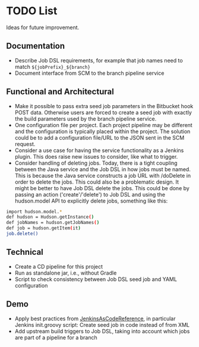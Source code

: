 # TODO List

Ideas for future improvement.

## Documentation
* Describe Job DSL requirements, for example that job names need to match
  `${jobPrefix}_${branch}`
* Document interface from SCM to the branch pipeline service

## Functional and Architectural
* Make it possible to pass extra seed job parameters in the Bitbucket hook POST data.
  Otherwise users are forced to create a seed job with exactly the build parameters
  used by the branch pipeline service.
* One configuration file per project. Each project pipeline may be different and the
  configuration is typically placed within the project. The solution could be to add
  a configuration file/URL to the JSON sent in the SCM request.
* Consider a use case for having the service functionality as a Jenkins plugin. This does
  raise new issues to consider, like what to trigger.
* Consider handling of deleting jobs. Today, there is a tight coupling between the Java
  service and the Job DSL in how jobs must be named. This is because the Java service
  constructs a job URL with /doDelete in order to delete the jobs.
  This could also be a problematic design. It might be better to have Job DSL delete the
  jobs. This could be done by passing an action ('create'/'delete') to Job DSL and using
  the hudson.model API to explicitly delete jobs, something like this:

```sh
import hudson.model.*
def hudson = Hudson.getInstance()
def jobNames = hudson.getJobNames()
def job = hudson.getItem(it)
job.delete()
```

## Technical
* Create a CD pipeline for this project
* Run as standalone jar, i.e., without Gradle
* Script to check consistency between Job DSL seed job and YAML configuration

## Demo
* Apply best practices from
  [JenkinsAsCodeReference](https://github.com/Praqma/JenkinsAsCodeReference), in
  particular Jenkins init.groovy script: Create seed job in code instead of from XML
* Add upstream build triggers to Job DSL, taking into account which jobs are part of a
  pipeline for a branch
